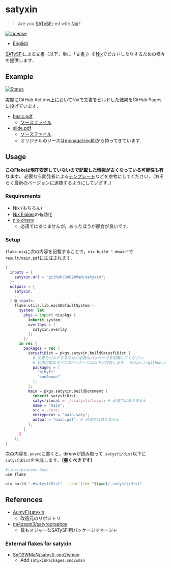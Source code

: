 # satyxin

> Are you [SATySFi](https://github.com/gfngfn/SATySFi)-ed with [Nix](https://nixos.org/)?

[![License](https://img.shields.io/github/license/SnO2WMaN/satyxin?style=flat)](https://github.com/SnO2WMaN/satyxin/blob/main/LICENSE)

- [English](./README.md)

[SATySFi](https://github.com/gfngfn/SATySFi)による文書（以下，単に「文書」）を[Nix](https://nixos.org/)でビルドしたりするための様々を提供します．

## Example

[![Status](https://github.com/SnO2WMaN/satyxin/actions/workflows/gh-pages.yml/badge.svg)](https://github.com/SnO2WMaN/satyxin/actions/workflows/gh-pages.yml)

実際にGitHub Actions上においてNixで文書をビルドした結果をGitHub Pagesに投げています．

- [basic.pdf](https://sno2wman.github.io/satyxin/basic.pdf)
  - [ソースファイル](https://github.com/SnO2WMaN/satyxinur/tree/main/example/basic)
- [slide.pdf](https://sno2wman.github.io/satyxin/basic.pdf)
  - [ソースファイル](https://github.com/SnO2WMaN/satyxinur/tree/main/example/slide)
  - オリジナルのソースは[monaqa/slydifi](https://github.com/monaqa/slydifi/tree/e9d0f57c9e27c77888582eaa9ad8b9fd35a12828/doc)から持ってきています．

## Usage

**このFlakeは現在安定していないので記載した情報が古くなっている可能性も有ります．** 必要なら開発者による[テンプレート](https://github.com/SnO2WMaN/satysfi-nixtemplate)などを参考にしてください．（おそらく最新のバージョンに追随するようにしています．）

### Requirements

- Nix (もちろん)
- [Nix Flakes](https://nixos.wiki/wiki/Flakes#Enable_flakes)の有効化
- [nix-direnv](https://github.com/nix-community/nix-direnv)
  - 必須ではありませんが，あったほうが都合が良いです．

### Setup

`flake.nix`に次の内容を記載することで，`nix build ".#main"`で`result/main.pdf`に生成されます.

```nix
{
  inputs = { 
    satyxin.url = "github:SnO2WMaN/satyxin";
  };
  outputs = { 
    satyxin, 
    ...
  } @ inputs:
    flake-utils.lib.eachDefaultSystem (
      system: let
        pkgs = import nixpkgs {
          inherit system;
          overlays = [ 
            satyxin.overlay
          ];
        };
      in rec {
        packages = rec {
          satysfiDist = pkgs.satyxin.buildSatysfiDist {
            # 文書をビルドするために必要なパッケージを記載してください．
            # 利用可能なすべてのパッケージは以下に存在します． https://github.com/SnO2WMaN/satyxin/tree/main/pkgs
            packages = [
              "bibyfi"
              "sno2wman"
            ];
          };
          main = pkgs.satyxin.buildDocument {
            inherit satysfiDist;
            satysfiLocal = ./.satysfi/local; # 必須ではありません
            name = "main";
            src = ./src;
            entrypoint = "main.saty";
            output = "main.pdf"; # 必須ではありません
          };
        }
      }
    );
}
```

次の内容を`.envrc`に書くと，direnvが読み取って`.satysfi/dist`以下に`satysfiDist`を生成します．**（書くべきです）**

```sh
#!/usr/bin/env bash
use flake

nix build ".#satysfiDist"  --out-link "$(pwd)/.satysfi/dist"
```

## References

- [AumyF/satyxin](https://github.com/AumyF/satyxin)
  - 改造元のリポジトリ
- [na4zagin3/satyrographos](https://github.com/na4zagin3/satyrographos)
  - 最もメジャーなSATySFi用パッケージマネージャ

### External flakes for satyxin

- [SnO2WMaN/satysfi-sno2wman](https://github.com/SnO2WMaN/satysfi-sno2wman)
  - Add `satyxinPackages.sno2wman`
